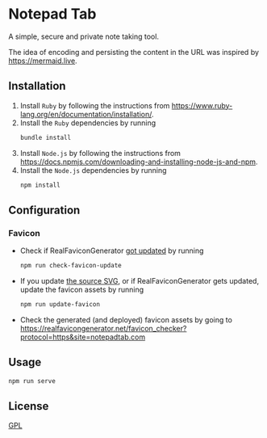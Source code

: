 # Notepad Tab

A simple, secure and private note taking tool.

The idea of encoding and persisting the content in the URL was inspired by
https://mermaid.live.

## Installation

1. Install `Ruby` by following the instructions from
   https://www.ruby-lang.org/en/documentation/installation/.
2. Install the `Ruby` dependencies by running
   ```sh
   bundle install
   ```
3. Install `Node.js` by following the instructions from
   https://docs.npmjs.com/downloading-and-installing-node-js-and-npm.
4. Install the `Node.js` dependencies by running
   ```sh
   npm install
   ```

## Configuration

### Favicon

- Check if RealFaviconGenerator
  [got updated](https://realfavicongenerator.net/change_log) by running
  ```sh
  npm run check-favicon-update
  ```
- If you update [the source SVG](sources/favicon/favicon.svg), or if
  RealFaviconGenerator gets updated, update the favicon assets by running
  ```sh
  npm run update-favicon
  ```
- Check the generated (and deployed) favicon assets by going to
  https://realfavicongenerator.net/favicon_checker?protocol=https&site=notepadtab.com

## Usage

```sh
npm run serve
```

## License

[GPL](LICENSE.md)
